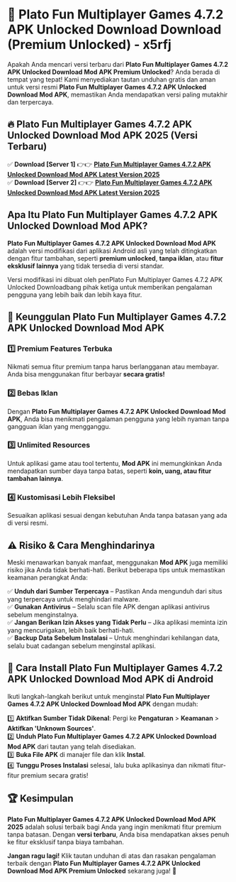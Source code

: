 # 🎯 Plato Fun Multiplayer Games 4.7.2 APK Unlocked Download  Download (Premium Unlocked) -  x5rfj

Apakah Anda mencari versi terbaru dari **Plato Fun Multiplayer Games 4.7.2 APK Unlocked Download Mod APK Premium Unlocked**? Anda berada di tempat yang tepat! Kami menyediakan tautan unduhan gratis dan aman untuk versi resmi **Plato Fun Multiplayer Games 4.7.2 APK Unlocked Download Mod APK**, memastikan Anda mendapatkan versi paling mutakhir dan terpercaya.

## 🔥 Plato Fun Multiplayer Games 4.7.2 APK Unlocked Download Mod APK 2025 (Versi Terbaru)

✅ **Download [Server 1]** 👉👉 [**Plato Fun Multiplayer Games 4.7.2 APK Unlocked Download Mod APK Latest Version 2025**](https://momento.my/?title=Plato_Fun_Multiplayer_Games_4.7.2_APK_Unlocked_Download)  
✅ **Download [Server 2]** 👉👉 [**Plato Fun Multiplayer Games 4.7.2 APK Unlocked Download Mod APK Latest Version 2025**](https://momento.my/?title=Plato_Fun_Multiplayer_Games_4.7.2_APK_Unlocked_Download)  

## Apa Itu Plato Fun Multiplayer Games 4.7.2 APK Unlocked Download Mod APK?

**Plato Fun Multiplayer Games 4.7.2 APK Unlocked Download Mod APK** adalah versi modifikasi dari aplikasi Android asli yang telah ditingkatkan dengan fitur tambahan, seperti **premium unlocked**, **tanpa iklan**, atau **fitur eksklusif lainnya** yang tidak tersedia di versi standar.

Versi modifikasi ini dibuat oleh penPlato Fun Multiplayer Games 4.7.2 APK Unlocked Downloadbang pihak ketiga untuk memberikan pengalaman pengguna yang lebih baik dan lebih kaya fitur.

## 🎯 Keunggulan Plato Fun Multiplayer Games 4.7.2 APK Unlocked Download Mod APK

### 1️⃣ Premium Features Terbuka
Nikmati semua fitur premium tanpa harus berlangganan atau membayar. Anda bisa menggunakan fitur berbayar **secara gratis!**

### 2️⃣ Bebas Iklan
Dengan **Plato Fun Multiplayer Games 4.7.2 APK Unlocked Download Mod APK**, Anda bisa menikmati pengalaman pengguna yang lebih nyaman tanpa gangguan iklan yang mengganggu.

### 3️⃣ Unlimited Resources
Untuk aplikasi game atau tool tertentu, **Mod APK** ini memungkinkan Anda mendapatkan sumber daya tanpa batas, seperti **koin, uang, atau fitur tambahan lainnya**.

### 4️⃣ Kustomisasi Lebih Fleksibel
Sesuaikan aplikasi sesuai dengan kebutuhan Anda tanpa batasan yang ada di versi resmi.

## ⚠️ Risiko & Cara Menghindarinya

Meski menawarkan banyak manfaat, menggunakan **Mod APK** juga memiliki risiko jika Anda tidak berhati-hati. Berikut beberapa tips untuk memastikan keamanan perangkat Anda:

✅ **Unduh dari Sumber Terpercaya** – Pastikan Anda mengunduh dari situs yang terpercaya untuk menghindari malware.  
✅ **Gunakan Antivirus** – Selalu scan file APK dengan aplikasi antivirus sebelum menginstalnya.  
✅ **Jangan Berikan Izin Akses yang Tidak Perlu** – Jika aplikasi meminta izin yang mencurigakan, lebih baik berhati-hati.  
✅ **Backup Data Sebelum Instalasi** – Untuk menghindari kehilangan data, selalu buat cadangan sebelum menginstal aplikasi.

## 📌 Cara Install Plato Fun Multiplayer Games 4.7.2 APK Unlocked Download Mod APK di Android

Ikuti langkah-langkah berikut untuk menginstal **Plato Fun Multiplayer Games 4.7.2 APK Unlocked Download Mod APK** dengan mudah:

1️⃣ **Aktifkan Sumber Tidak Dikenal**: Pergi ke **Pengaturan** > **Keamanan** > **Aktifkan 'Unknown Sources'**.  
2️⃣ **Unduh Plato Fun Multiplayer Games 4.7.2 APK Unlocked Download Mod APK** dari tautan yang telah disediakan.  
3️⃣ **Buka File APK** di manajer file dan klik **Instal**.  
4️⃣ **Tunggu Proses Instalasi** selesai, lalu buka aplikasinya dan nikmati fitur-fitur premium secara gratis!

## 🏆 Kesimpulan

**Plato Fun Multiplayer Games 4.7.2 APK Unlocked Download Mod APK 2025** adalah solusi terbaik bagi Anda yang ingin menikmati fitur premium tanpa batasan. Dengan **versi terbaru**, Anda bisa mendapatkan akses penuh ke fitur eksklusif tanpa biaya tambahan.

**Jangan ragu lagi!** Klik tautan unduhan di atas dan rasakan pengalaman terbaik dengan **Plato Fun Multiplayer Games 4.7.2 APK Unlocked Download Mod APK Premium Unlocked** sekarang juga! 🚀
